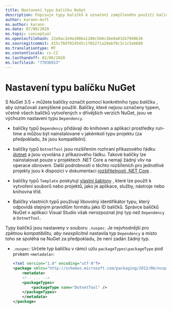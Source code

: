 ```yaml
---
title: Nastavení typu balíčku NuGet
description: Popisuje typy balíčků k označení zamýšleného použití balíčku.
author: karann-msft
ms.author: karann
ms.date: 07/09/2019
ms.topic: conceptual
ms.openlocfilehash: 22e8ac2e9e2086a1280c5b0c3be8a032b7998b36
ms.sourcegitcommit: 415c70d7014545c1f65271a2debf8c3c1c5eb688
ms.translationtype: MT
ms.contentlocale: cs-CZ
ms.lasthandoff: 02/06/2020
ms.locfileid: "77036913"
---
```

# <a name="set-a-nuget-package-type"></a>Nastavení typu balíčku NuGet

S NuGet 3.5 + můžete balíčky označit pomocí konkrétního *typu balíčku* , aby označovali zamýšlené použití. Balíčky, které nejsou označeny typem, včetně všech balíčků vytvořených v dřívějších verzích NuGet, jsou ve výchozím nastavení typu `Dependency`.

- balíčky typů `Dependency` přidávají do knihoven a aplikací prostředky run-time a můžou být nainstalované v jakémkoli typu projektu (za předpokladu, že jsou kompatibilní).

- balíčky typů `DotnetTool` jsou rozšířením rozhraní příkazového řádku [dotnet](/dotnet/articles/core/tools/index) a jsou vyvolána z příkazového řádku. Takové balíčky lze nainstalovat pouze v projektech .NET Core a nemají žádný vliv na operace obnovení. Další podrobnosti o těchto rozšířeních pro jednotlivé projekty jsou k dispozici v dokumentaci [rozšiřitelnosti .NET Core](/dotnet/articles/core/tools/extensibility#per-project-based-extensibility) .

- balíčky typů `Template` poskytují [vlastní šablony](/dotnet/core/tools/custom-templates) , které lze použít k vytvoření souborů nebo projektů, jako je aplikace, služby, nástroje nebo knihovna tříd.

- Balíčky vlastních typů používají libovolný identifikátor typu, který odpovídá stejným pravidlům formátu jako ID balíčků. Správce balíčků NuGet v aplikaci Visual Studio však nerozpoznal jiný typ než `Dependency` a `DotnetTool`.

Typy balíčků jsou nastaveny v souboru `.nuspec`. Je nejvhodnější pro zpětnou *kompatibilitu, aby neexplicitně* nastavila typ `Dependency` a místo toho se spoléhá na NuGet za předpokladu, že není zadán žádný typ.

- `.nuspec`: Určete typ balíčku v rámci uzlu `packageTypes\packageType` pod prvkem `<metadata>`:

    ```xml
    <?xml version="1.0" encoding="utf-8"?>
    <package xmlns="http://schemas.microsoft.com/packaging/2012/06/nuspec.xsd">
        <metadata>
        <!-- ... -->
        <packageTypes>
            <packageType name="DotnetTool" />
        </packageTypes>
        </metadata>
    </package>
    ```
